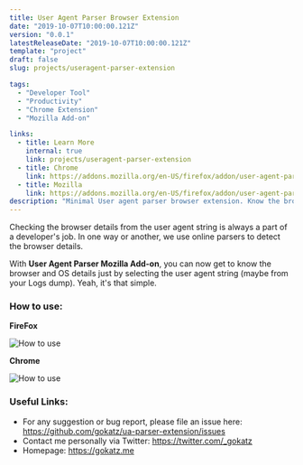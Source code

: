 ```yaml
---
title: User Agent Parser Browser Extension
date: "2019-10-07T10:00:00.121Z"
version: "0.0.1"
latestReleaseDate: "2019-10-07T10:00:00.121Z"
template: "project"
draft: false
slug: projects/useragent-parser-extension

tags:
  - "Developer Tool"
  - "Productivity"
  - "Chrome Extension"
  - "Mozilla Add-on"

links:
  - title: Learn More
    internal: true
    link: projects/useragent-parser-extension
  - title: Chrome
    link: https://addons.mozilla.org/en-US/firefox/addon/user-agent-parser/
  - title: Mozilla
    link: https://addons.mozilla.org/en-US/firefox/addon/user-agent-parser/
description: "Minimal User agent parser browser extension. Know the browser details right away just by selecting the user agent string."
---
```


Checking the browser details from the user agent string is always a part of a developer's job. In one way or another, we use online parsers to detect the browser details.

With **User Agent Parser Mozilla Add-on**, you can now get to know the browser and OS details just by selecting the user agent string (maybe from your Logs dump). Yeah, it's that simple.

### How to use:

**FireFox**

![How to use](/media/mozilla-addon-working.gif)

**Chrome**

![How to use](/media/chrome-ext-working.gif)


### Useful Links:

* For any suggestion or bug report, please file an issue here: https://github.com/gokatz/ua-parser-extension/issues
* Contact me personally via Twitter: https://twitter.com/_gokatz
* Homepage: https://gokatz.me